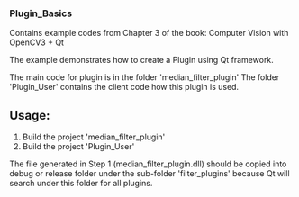 ### Plugin_Basics
Contains example codes from Chapter 3 of the book: Computer Vision with OpenCV3 + Qt

The example demonstrates how to create a Plugin using Qt framework.

The main code for plugin is in the folder 'median_filter_plugin'
The folder 'Plugin_User' contains the client code how this plugin is used.

## Usage:
1. Build the project 'median_filter_plugin'
2. Build the project 'Plugin_User'

The file generated in Step 1 (median_filter_plugin.dll) should be copied into debug or release folder under the sub-folder 'filter_plugins' because Qt will search under this folder for all plugins.
